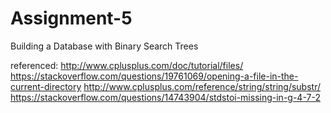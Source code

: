 # Assignment-5
Building a Database with Binary Search Trees

referenced:
http://www.cplusplus.com/doc/tutorial/files/
https://stackoverflow.com/questions/19761069/opening-a-file-in-the-current-directory
http://www.cplusplus.com/reference/string/string/substr/
https://stackoverflow.com/questions/14743904/stdstoi-missing-in-g-4-7-2
